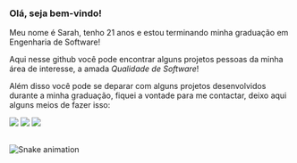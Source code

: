 ### Olá, seja bem-vindo!

Meu nome é Sarah, tenho 21 anos e estou terminando minha graduação em Engenharia de Software! 

Aqui nesse github você pode encontrar alguns projetos pessoas da minha área de interesse, a amada *Qualidade de Software*!

Além disso você pode se deparar com alguns projetos desenvolvidos durante a minha graduação, fiquei a vontade para me contactar, deixo aqui alguns meios de fazer isso:

<div> 
  <a href="https://www.instagram.com/sarahalveschagas/" target="_blank"><img src="https://img.shields.io/badge/-Instagram-%23E4405F?style=for-the-badge&logo=instagram&logoColor=white" target="_blank"></a>
  <a href = "mailto:sarahalveschagas@gmail.com"><img src="https://img.shields.io/badge/-Gmail-%23333?style=for-the-badge&logo=gmail&logoColor=white" target="_blank"></a>
  <a href="www.linkedin.com/in/sarah-alves-chagas" target="_blank"><img src="https://img.shields.io/badge/-LinkedIn-%230077B5?style=for-the-badge&logo=linkedin&logoColor=white" target="_blank"></a> 
</div>

## 

<div>
  
![Snake animation](https://github.com/sarahalvesc/sarahalvesc/blob/output/github-contribution-grid-snake.svg)

</div>
